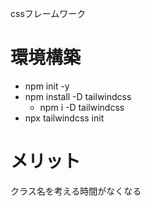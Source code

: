 cssフレームワーク


# 環境構築
- npm init -y
- npm install -D tailwindcss
  - npm i -D tailwindcss
- npx tailwindcss init


# メリット
クラス名を考える時間がなくなる
